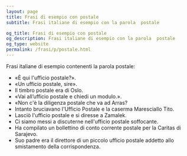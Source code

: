 ```yaml
---
layout: page
title: Frasi di esempio con postale 
subtitle: Frasi italiane di esempio con la parola  postale

og_title: Frasi di esempio con postale 
og_description: Frasi italiane di esempio con la parola  postale
og_type: website
permalink: /frasi/p/postale.html
---
```


Frasi italiane di esempio contenenti la parola postale:


- «È qui l'ufficio postale?».
- «Un ufficio postale, sire».
- Il timbro postale era di Oslo.
- «Vai all’ufficio postale e chiedi un modulo.».
- «Non c'è la diligenza postale che va ad Arras?
- Intanto bruciavano l'Ufficio Postale e la caserma Maresciallo Tito.
- Lasciò l'ufficio postale e si diresse a Zamalek.
- Ci siamo messi a discuterne nell'ufficio postale soffocante.
- Ha compilato un bollettino di conto corrente postale per la Caritas di Sarajevo.
- Suo padre era il direttore di un piccolo ufficio postale addetto allo smistamento della corrispondenza.
